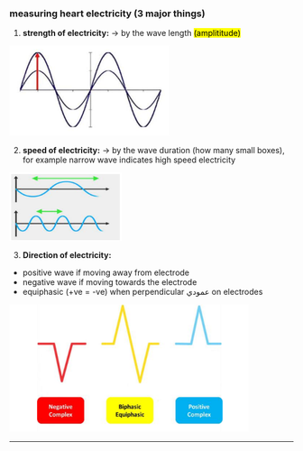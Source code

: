 ### measuring heart electricity (3 major things)
1. **strength of electricity:** -> by the wave length <mark>(amplititude)</mark>

![strength of electricity](./imgs/1-waveLength.png)

2. **speed of electricity:** -> by the wave duration (how many small boxes), for example narrow wave indicates high speed electricity

![speed](./imgs/2-waveDuration.png)

3. **Direction of electricity:**
- positive wave if moving away from electrode
- negative wave if moving towards the electrode
- equiphasic (+ve = -ve) when perpendicular عمودي on electrodes

![direction](./imgs/3-waveDirection.png)

-----